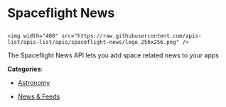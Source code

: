 # Spaceflight News<p align="center">
    <img width="400" src="https://raw.githubusercontent.com/apis-list/apis-list/apis/spaceflight-news/logo_256x256.png" />
</p>

The Spaceflight News API lets you add space related news to your apps

**Categories**:

- [Astronomy](https://github/apis-list/apis-list#astronomy)

- [News & Feeds](https://github/apis-list/apis-list#news-and-feeds)





